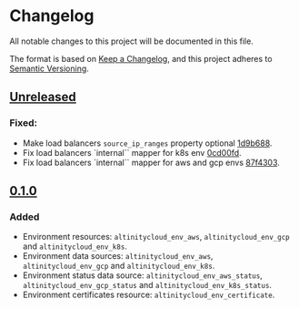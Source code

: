 # Changelog
All notable changes to this project will be documented in this file.

The format is based on [Keep a Changelog](https://keepachangelog.com/en/1.0.0/),
and this project adheres to [Semantic Versioning](https://semver.org/spec/v2.0.0.html).

## [Unreleased](https://github.com/Altinity/terraform-provider-altinitycloud/releases/tag/v0.1.1)

### Fixed:
- Make load balancers `source_ip_ranges` property optional [1d9b688](https://github.com/Altinity/terraform-provider-altinitycloud/commit/1d9b688a704c36b2e5b8a19c97820db05ce24eb3).
- Fix load balancers `internal`` mapper for k8s env [0cd00fd](https://github.com/Altinity/terraform-provider-altinitycloud/commit/0cd00fd51b462d970cd71323449c15b38c0336da).
- Fix load balancers `internal`` mapper for aws and gcp envs [87f4303](https://github.com/Altinity/terraform-provider-altinitycloud/commit/0cd00fd51b462d970cd71323449c15b38c0336da).

## [0.1.0](https://github.com/Altinity/terraform-provider-altinitycloud/releases/tag/v0.1.0)

### Added

- Environment resources: `altinitycloud_env_aws`, `altinitycloud_env_gcp` and `altinitycloud_env_k8s`.
- Environment data sources: `altinitycloud_env_aws`, `altinitycloud_env_gcp` and `altinitycloud_env_k8s`.
- Environment status data source: `altinitycloud_env_aws_status`, `altinitycloud_env_gcp_status` and `altinitycloud_env_k8s_status`.
- Environment certificates resource: `altinitycloud_env_certificate`.

